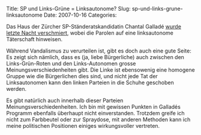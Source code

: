 Title: SP und Links-Grüne = Linksautonome?
Slug: sp-und-links-grune-linksautonome
Date: 2007-10-16
Categories:

Das Haus der Zürcher SP-Ständeratskandidatin Chantal Galladé [wurde letzte Nacht verschmiert](http://www.tagesanzeiger.ch/dyn/news/zuerich/803092.html), wobei die Parolen auf eine linksautonome Täterschaft hinweisen.

Während Vandalismus zu verurteilen ist, gibt es doch auch eine gute Seite: Es zeigt sich nämlich, dass es (ja, liebe Bürgerliche) auch zwischen den Links-Grün-Roten und den Links-Autonomen grosse Meinungsverschiedenheiten gibt. Die Linke ist ebensowenig eine homogene Gruppe wie die Bürgerlichen dies sind, und nicht jede Tat der Linksautonomen kann den linken Parteien in die Schuhe geschoben werden.

Es gibt natürlich auch innerhalb dieser Parteien Meinungsverschiedenheiten. Ich bin mit gewissen Punkten in Galladés Programm ebenfalls überhaupt nicht einverstanden. Trotzdem greife ich nicht zum Farbbeutel oder zur Spraydose, mit anderen Methoden kann ich meine politischen Positionen einiges wirkungsvoller vertreten.
